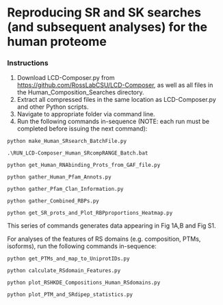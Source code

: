 # Reproducing SR and SK searches (and subsequent analyses) for the human proteome

### Instructions
1. Download LCD-Composer.py from https://github.com/RossLabCSU/LCD-Composer, as well as all files in the Human_Composition_Searches directory.
2. Extract all compressed files in the same location as LCD-Composer.py and other Python scripts.
3. Navigate to appropriate folder via command line.
4. Run the following commands in-sequence (NOTE: each run must be completed before issuing the next command):

```    
python make_Human_SRsearch_BatchFile.py
```

```
.\RUN_LCD-Composer_Human_SRcompRANGE_Batch.bat
```

```    
python get_Human_RNAbinding_Prots_from_GAF_file.py
```

```    
python gather_Human_Pfam_Annots.py
```

```    
python gather_Pfam_Clan_Information.py
```

```    
python gather_Combined_RBPs.py
```

```    
python get_SR_prots_and_Plot_RBPproportions_Heatmap.py
```

This series of commands generates data appearing in Fig 1A,B and Fig S1.

For analyses of the features of RS domains (e.g. composition, PTMs, isoforms), run the following commands in-sequence:

```    
python get_PTMs_and_map_to_UniprotIDs.py
```

```    
python calculate_RSdomain_Features.py
```

```    
python plot_RSHKDE_Compositions_Human_RSdomains.py
```

```    
python plot_PTM_and_SRdipep_statistics.py
```

